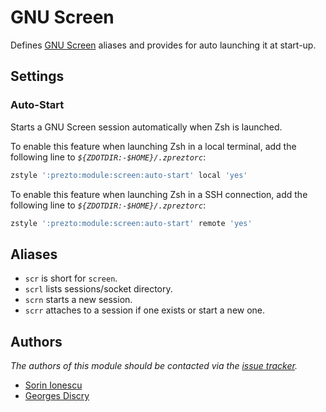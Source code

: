 # GNU Screen

Defines [GNU Screen][1] aliases and provides for auto launching it at start-up.

## Settings

### Auto-Start

Starts a GNU Screen session automatically when Zsh is launched.

To enable this feature when launching Zsh in a local terminal, add the following
line to _`${ZDOTDIR:-$HOME}/.zpreztorc`_:

```sh
zstyle ':prezto:module:screen:auto-start' local 'yes'
```

To enable this feature when launching Zsh in a SSH connection, add the following
line to _`${ZDOTDIR:-$HOME}/.zpreztorc`_:

```sh
zstyle ':prezto:module:screen:auto-start' remote 'yes'
```

## Aliases

- `scr` is short for `screen`.
- `scrl` lists sessions/socket directory.
- `scrn` starts a new session.
- `scrr` attaches to a session if one exists or start a new one.

## Authors

_The authors of this module should be contacted via the [issue tracker][2]._

- [Sorin Ionescu](https://github.com/sorin-ionescu)
- [Georges Discry](https://github.com/gdiscry)

[1]: https://www.gnu.org/software/screen/
[2]: https://github.com/sorin-ionescu/prezto/issues
